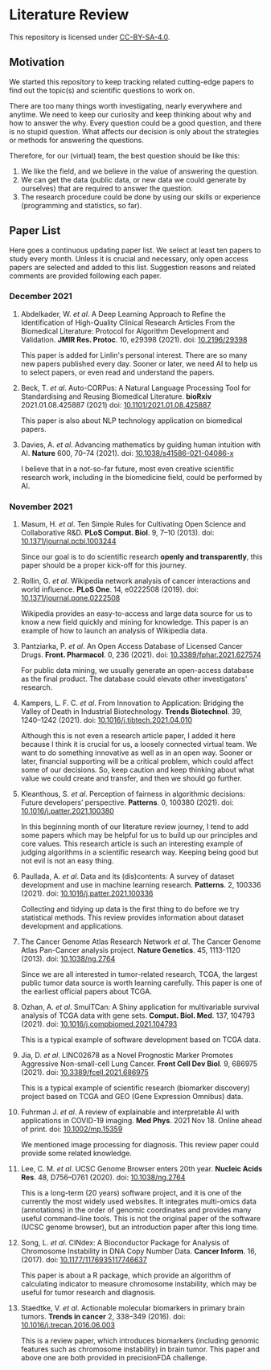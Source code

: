 # Literature Review

This repository is licensed under [CC-BY-SA-4.0](LICENSE).

## Motivation

We started this repository to keep tracking related cutting-edge papers to find out the topic(s) and scientific questions to work on.

There are too many things worth investigating, nearly everywhere and anytime. We need to keep our curiosity and keep thinking about why and how to answer the why. Every question could be a good question, and there is no stupid question. What affects our decision is only about the strategies or methods for answering the questions.

Therefore, for our (virtual) team, the best question should be like this:

1. We like the field, and we believe in the value of answering the question.
2. We can get the data (public data, or new data we could generate by ourselves) that are required to answer the question.
3. The research procedure could be done by using our skills or experience (programming and statistics, so far).

## Paper List

Here goes a continuous updating paper list. We select at least ten papers to study every month. Unless it is crucial and necessary, only open access papers are selected and added to this list. Suggestion reasons and related comments are provided following each paper.

### December 2021

1. Abdelkader, W. *et al*. A Deep Learning Approach to Refine the Identification of High-Quality Clinical Research Articles From the Biomedical Literature: Protocol for Algorithm Development and Validation. **JMIR Res. Protoc**. 10, e29398 (2021). doi: [10.2196/29398](https://doi.org/10.2196/29398)

    This paper is added for Linlin's personal interest. There are so many new papers published every day. Sooner or later, we need AI to help us to select papers, or even read and understand the papers.

2. Beck, T. *et al*. Auto-CORPus: A Natural Language Processing Tool for Standardising and Reusing Biomedical Literature. **bioRxiv** 2021.01.08.425887 (2021) doi: [10.1101/2021.01.08.425887](https://doi.org/10.1101/2021.01.08.425887)

    This paper is also about NLP technology application on biomedical papers.

3. Davies, A. *et al*. Advancing mathematics by guiding human intuition with AI. **Nature** 600, 70–74 (2021). doi: [10.1038/s41586-021-04086-x](https://doi.org/10.1038/s41586-021-04086-x)

    I believe that in a not-so-far future, most even creative scientific research work, including in the biomedicine field, could be performed by AI.

### November 2021

1. Masum, H. *et al*. Ten Simple Rules for Cultivating Open Science and Collaborative R&D. **PLoS Comput. Biol**. 9, 7–10 (2013). doi: [10.1371/journal.pcbi.1003244](https://doi.org/10.1371/journal.pcbi.1003244)

    Since our goal is to do scientific research **openly and transparently**, this paper should be a proper kick-off for this journey.

2. Rollin, G. *et al*. Wikipedia network analysis of cancer interactions and world influence. **PLoS One**. 14, e0222508 (2019). doi: [10.1371/journal.pone.0222508](https://doi.org/10.1371/journal.pone.0222508)

    Wikipedia provides an easy-to-access and large data source for us to know a new field quickly and mining for knowledge. This paper is an example of how to launch an analysis of Wikipedia data.

3. Pantziarka, P. *et al*. An Open Access Database of Licensed Cancer Drugs. **Front. Pharmacol**. 0, 236 (2021). doi: [10.3389/fphar.2021.627574](https://doi.org/10.3389/fphar.2021.627574)

    For public data mining, we usually generate an open-access database as the final product. The database could elevate other investigators' research.

4. Kampers, L. F. C. *et al*. From Innovation to Application: Bridging the Valley of Death in Industrial Biotechnology. **Trends Biotechnol**. 39, 1240–1242 (2021). doi: [10.1016/j.tibtech.2021.04.010](https://doi.org/10.1016/j.tibtech.2021.04.010)

    Although this is not even a research article paper, I added it here because I think it is crucial for us, a loosely connected virtual team. We want to do something innovative as well as in an open way. Sooner or later, financial supporting will be a critical problem, which could affect some of our decisions. So, keep caution and keep thinking about what value we could create and transfer, and then we should go further.

5. Kleanthous, S. *et al*. Perception of fairness in algorithmic decisions: Future developers’ perspective. **Patterns**. 0, 100380 (2021). doi: [10.1016/j.patter.2021.100380](https://doi.org/10.1016/j.patter.2021.100380)

    In this beginning month of our literature review journey, I tend to add some papers which may be helpful for us to build up our principles and core values. This research article is such an interesting example of judging algorithms in a scientific research way. Keeping being good but not evil is not an easy thing.

6. Paullada, A. *et al*. Data and its (dis)contents: A survey of dataset development and use in machine learning research. **Patterns**. 2, 100336 (2021). doi: [10.1016/j.patter.2021.100336](https://doi.org/10.1016/j.patter.2021.100336)

    Collecting and tidying up data is the first thing to do before we try statistical methods. This review provides information about dataset development and applications.

7. The Cancer Genome Atlas Research Network *et al*. The Cancer Genome Atlas Pan-Cancer analysis project. **Nature Genetics**. 45, 1113-1120 (2013). doi: [10.1038/ng.2764](https://doi.org/10.1038/ng.2764)

    Since we are all interested in tumor-related research, TCGA, the largest public tumor data source is worth learning carefully. This paper is one of the earliest official papers about TCGA.

8. Ozhan, A. *et al*. SmulTCan: A Shiny application for multivariable survival analysis of TCGA data with gene sets. **Comput. Biol. Med**. 137, 104793 (2021). doi: [10.1016/j.compbiomed.2021.104793](https://doi.org/10.1016/j.compbiomed.2021.104793)

    This is a typical example of software development based on TCGA data.

9. Jia, D. *et al*. LINC02678 as a Novel Prognostic Marker Promotes Aggressive Non-small-cell Lung Cancer. **Front Cell Dev Biol**. 9, 686975 (2021). doi: [10.3389/fcell.2021.686975](https://doi.org/10.3389/fcell.2021.686975)

    This is a typical example of scientific research (biomarker discovery) project based on TCGA and GEO (Gene Expression Omnibus) data.

10. Fuhrman J. *et al*. A review of explainable and interpretable AI with applications in COVID-19 imaging. **Med Phys**. 2021 Nov 18. Online ahead of print. doi: [10.1002/mp.15359](https://doi.org/10.1002/mp.15359)

    We mentioned image processing for diagnosis. This review paper could provide some related knowledge.

11. Lee, C. M. *et al*. UCSC Genome Browser enters 20th year. **Nucleic Acids Res**. 48, D756–D761 (2020). doi: [10.1038/ng.2764](https://doi.org/10.1038/ng.2764)

    This is a long-term (20 years) software project, and it is one of the currently the most widely used websites. It integrates multi-omics data (annotations) in the order of genomic coordinates and provides many useful command-line tools. This is not the original paper of the software (UCSC genome browser), but an introduction paper after this long time.

12. Song, L. *et al*. CINdex: A Bioconductor Package for Analysis of Chromosome Instability in DNA Copy Number Data. **Cancer Inform**. 16, (2017). doi: [10.1177/1176935117746637](https://doi.org/10.1177/1176935117746637)

    This paper is about a R package, which provide an algorithm of calculating indicator to measure chromosome instability, which may be useful for tumor research and diagnosis.

14. Staedtke, V. *et al*. Actionable molecular biomarkers in primary brain tumors. **Trends in cancer** 2, 338–349 (2016). doi: [10.1016/j.trecan.2016.06.003](https://doi.org/10.1016/j.trecan.2016.06.003)

    This is a review paper, which introduces biomarkers (including genomic features such as chromosome instability) in brain tumor. This paper and above one are both provided in precisionFDA challenge.
